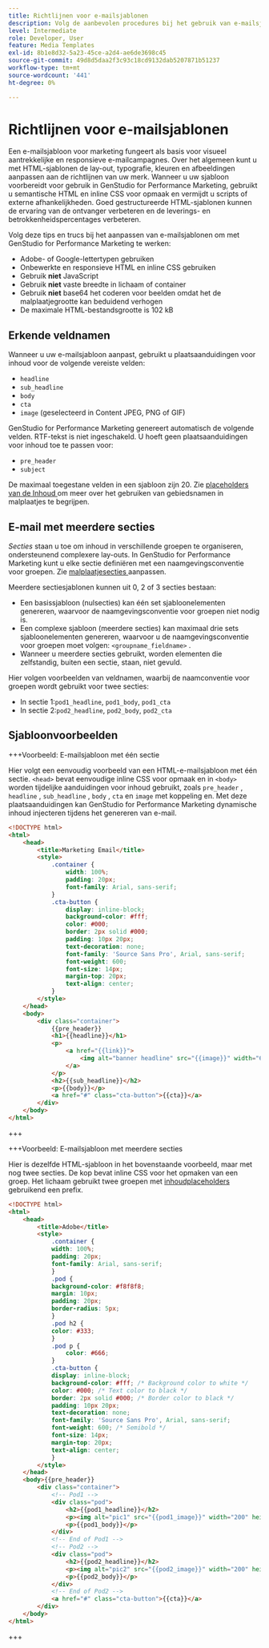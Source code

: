 ```yaml
---
title: Richtlijnen voor e-mailsjablonen
description: Volg de aanbevolen procedures bij het gebruik van e-mailsjablonen met Adobe GenStudio for Performance Marketing.
level: Intermediate
role: Developer, User
feature: Media Templates
exl-id: 8b1e8d32-5a23-45ce-a2d4-ae6de3698c45
source-git-commit: 49d8d5daa2f3c93c18cd9132dab5207871b51237
workflow-type: tm+mt
source-wordcount: '441'
ht-degree: 0%

---
```


# Richtlijnen voor e-mailsjablonen

Een e-mailsjabloon voor marketing fungeert als basis voor visueel aantrekkelijke en responsieve e-mailcampagnes. Over het algemeen kunt u met HTML-sjablonen de lay-out, typografie, kleuren en afbeeldingen aanpassen aan de richtlijnen van uw merk. Wanneer u uw sjabloon voorbereidt voor gebruik in GenStudio for Performance Marketing, gebruikt u semantische HTML en inline CSS voor opmaak en vermijdt u scripts of externe afhankelijkheden. Goed gestructureerde HTML-sjablonen kunnen de ervaring van de ontvanger verbeteren en de leverings- en betrokkenheidspercentages verbeteren.

Volg deze tips en trucs bij het aanpassen van e-mailsjablonen om met GenStudio for Performance Marketing te werken:

- Adobe- of Google-lettertypen gebruiken
- Onbewerkte en responsieve HTML en inline CSS gebruiken
- Gebruik **niet** JavaScript
- Gebruik **niet** vaste breedte in lichaam of container
- Gebruik **niet** base64 het coderen voor beelden omdat het de malplaatjegrootte kan beduidend verhogen
- De maximale HTML-bestandsgrootte is 102 kB

## Erkende veldnamen

Wanneer u uw e-mailsjabloon aanpast, gebruikt u plaatsaanduidingen voor inhoud voor de volgende vereiste velden:

- `headline`
- `sub_headline`
- `body`
- `cta`
- `image` (geselecteerd in Content JPEG, PNG of GIF)

GenStudio for Performance Marketing genereert automatisch de volgende velden. RTF-tekst is niet ingeschakeld. U hoeft geen plaatsaanduidingen voor inhoud toe te passen voor:

- `pre_header`
- `subject`

De maximaal toegestane velden in een sjabloon zijn 20. Zie [ placeholders van de Inhoud ](/help/user-guide/content/customize-template.md#content-placeholders) om meer over het gebruiken van gebiedsnamen in malplaatjes te begrijpen.

## E-mail met meerdere secties

_Secties_ staan u toe om inhoud in verschillende groepen te organiseren, ondersteunend complexere lay-outs. In GenStudio for Performance Marketing kunt u elke sectie definiëren met een naamgevingsconventie voor groepen. Zie [ malplaatjesecties ](/help/user-guide/content/customize-template.md#sections-or-groups) aanpassen.

Meerdere sectiesjablonen kunnen uit 0, 2 of 3 secties bestaan:

- Een basissjabloon (nulsecties) kan één set sjabloonelementen genereren, waarvoor de naamgevingsconventie voor groepen niet nodig is.
- Een complexe sjabloon (meerdere secties) kan maximaal drie sets sjabloonelementen genereren, waarvoor u de naamgevingsconventie voor groepen moet volgen: `<groupname_fieldname>` .
- Wanneer u meerdere secties gebruikt, worden elementen die zelfstandig, buiten een sectie, staan, niet gevuld.

Hier volgen voorbeelden van veldnamen, waarbij de naamconventie voor groepen wordt gebruikt voor twee secties:

- In sectie 1:`pod1_headline`, `pod1_body`, `pod1_cta`
- In sectie 2:`pod2_headline`, `pod2_body`, `pod2_cta`

## Sjabloonvoorbeelden

+++Voorbeeld: E-mailsjabloon met één sectie

Hier volgt een eenvoudig voorbeeld van een HTML-e-mailsjabloon met één sectie. `<head>` bevat eenvoudige inline CSS voor opmaak en in `<body>` worden tijdelijke aanduidingen voor inhoud gebruikt, zoals `pre_header` , `headline` , `sub_headline` , `body` , `cta` en `image` met koppeling en. Met deze plaatsaanduidingen kan GenStudio for Performance Marketing dynamische inhoud injecteren tijdens het genereren van e-mail.

```html
<!DOCTYPE html>
<html>
    <head>
        <title>Marketing Email</title>
        <style>
            .container {
                width: 100%;
                padding: 20px;
                font-family: Arial, sans-serif;
            }
            .cta-button {
                display: inline-block;
                background-color: #fff;
                color: #000;
                border: 2px solid #000;
                padding: 10px 20px;
                text-decoration: none;
                font-family: 'Source Sans Pro', Arial, sans-serif;
                font-weight: 600;
                font-size: 14px;
                margin-top: 20px;
                text-align: center;
            }
        </style>
    </head>
    <body>
        <div class="container">
            {{pre_header}}
            <h1>{{headline}}</h1>
            <p>
                <a href="{{link}}">
                    <img alt="banner headline" src="{{image}}" width="600" height="600">
                </a>
            </p>
            <h2>{{sub_headline}}</h2>
            <p>{{body}}</p>
            <a href="#" class="cta-button">{{cta}}</a>
        </div>
    </body>
</html>
```

+++

+++Voorbeeld: E-mailsjabloon met meerdere secties

Hier is dezelfde HTML-sjabloon in het bovenstaande voorbeeld, maar met nog twee secties. De kop bevat inline CSS voor het opmaken van een groep. Het lichaam gebruikt twee groepen met [ inhoudplaceholders ](#content-placeholders) gebruikend een prefix.

```html
<!DOCTYPE html>
<html>
    <head>
        <title>Adobe</title>
        <style>
            .container {
            width: 100%;
            padding: 20px;
            font-family: Arial, sans-serif;
            }
            .pod {
            background-color: #f8f8f8;
            margin: 10px;
            padding: 20px;
            border-radius: 5px;
            }
            .pod h2 {
            color: #333;
            }
            .pod p {
                color: #666;
            }
            .cta-button {
            display: inline-block;
            background-color: #fff; /* Background color to white */
            color: #000; /* Text color to black */
            border: 2px solid #000; /* Border color to black */
            padding: 10px 20px;
            text-decoration: none;            
            font-family: 'Source Sans Pro', Arial, sans-serif;
            font-weight: 600; /* Semibold */
            font-size: 14px;
            margin-top: 20px;
            text-align: center;
            }
        </style>
    </head>
    <body>{{pre_header}}
        <div class="container">
            <!-- Pod1 -->
            <div class="pod">
                <h2>{{pod1_headline}}</h2>
                <p><img alt="pic1" src="{{pod1_image}}" width="200" height="200" border="0"></p>
                <p>{{pod1_body}}</p>
            </div>
            <!-- End of Pod1 -->
            <!-- Pod2 -->
            <div class="pod">
                <h2>{{pod2_headline}}</h2>
                <p><img alt="pic2" src="{{pod2_image}}" width="200" height="200" border="0"></p>
                <p>{{pod2_body}}</p>
            </div>
            <!-- End of Pod2 -->
            <a href="#" class="cta-button">{{cta}}</a>
        </div>
    </body>
</html>
```

+++
